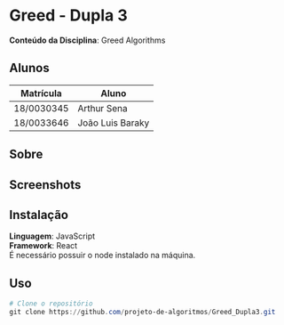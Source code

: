# Greed - Dupla 3

**Conteúdo da Disciplina**: Greed Algorithms<br>

## Alunos
|Matrícula | Aluno |
| -- | -- |
| 18/0030345  |  Arthur Sena |
| 18/0033646  |  João Luis Baraky |

## Sobre 

## Screenshots

## Instalação 
**Linguagem**: JavaScript<br>
**Framework**: React<br>
É necessário possuir o node instalado na máquina.

## Uso 
```powershell
# Clone o repositório
git clone https://github.com/projeto-de-algoritmos/Greed_Dupla3.git

```
